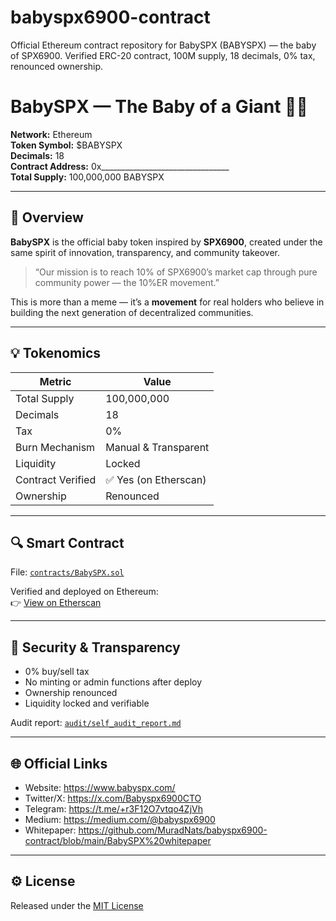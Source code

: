# babyspx6900-contract
Official Ethereum contract repository for BabySPX (BABYSPX) — the baby of SPX6900. Verified ERC-20 contract, 100M supply, 18 decimals, 0% tax, renounced ownership.
# BabySPX — The Baby of a Giant 🍼🚀

**Network:** Ethereum  
**Token Symbol:** $BABYSPX  
**Decimals:** 18  
**Contract Address:** 0x________________________________  
**Total Supply:** 100,000,000 BABYSPX

---

## 🧭 Overview
**BabySPX** is the official baby token inspired by **SPX6900**, created under the same spirit of innovation, transparency, and community takeover.

> “Our mission is to reach 10% of SPX6900’s market cap through pure community power — the 10%ER movement.”

This is more than a meme — it’s a **movement** for real holders who believe in building the next generation of decentralized communities.

---

## 💡 Tokenomics
| Metric | Value |
|---------|--------|
| Total Supply | 100,000,000 |
| Decimals | 18 |
| Tax | 0% |
| Burn Mechanism | Manual & Transparent |
| Liquidity | Locked |
| Contract Verified | ✅ Yes (on Etherscan) |
| Ownership | Renounced |

---

## 🔍 Smart Contract
File: [`contracts/BabySPX.sol`](contracts/BabySPX.sol)

Verified and deployed on Ethereum:  
👉 [View on Etherscan](https://etherscan.io/address/0x________________________________)

---

## 🧱 Security & Transparency
- 0% buy/sell tax  
- No minting or admin functions after deploy  
- Ownership renounced  
- Liquidity locked and verifiable  

Audit report: [`audit/self_audit_report.md`](audit/self_audit_report.md)

---

## 🌐 Official Links
- Website: https://www.babyspx.com/
- Twitter/X: https://x.com/Babyspx6900CTO
- Telegram: https://t.me/+r3F12O7vtqo4ZjVh  
- Medium: https://medium.com/@babyspx6900  
- Whitepaper: https://github.com/MuradNats/babyspx6900-contract/blob/main/BabySPX%20whitepaper

---

## ⚙️ License
Released under the [MIT License](LICENSE)
